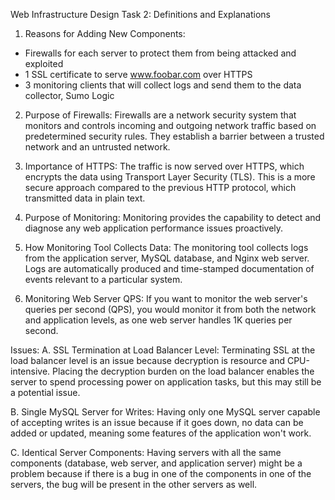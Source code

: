 Web Infrastructure Design
Task 2: Definitions and Explanations

1. Reasons for Adding New Components:
- Firewalls for each server to protect them from being attacked and exploited
- 1 SSL certificate to serve www.foobar.com over HTTPS
- 3 monitoring clients that will collect logs and send them to the data collector, Sumo Logic

2. Purpose of Firewalls:
Firewalls are a network security system that monitors and controls incoming and outgoing network traffic based on predetermined security rules. They establish a barrier between a trusted network and an untrusted network.

3. Importance of HTTPS:
The traffic is now served over HTTPS, which encrypts the data using Transport Layer Security (TLS). This is a more secure approach compared to the previous HTTP protocol, which transmitted data in plain text.

4. Purpose of Monitoring:
Monitoring provides the capability to detect and diagnose any web application performance issues proactively.

5. How Monitoring Tool Collects Data:
The monitoring tool collects logs from the application server, MySQL database, and Nginx web server. Logs are automatically produced and time-stamped documentation of events relevant to a particular system.

6. Monitoring Web Server QPS:
If you want to monitor the web server's queries per second (QPS), you would monitor it from both the network and application levels, as one web server handles 1K queries per second.

Issues:
A. SSL Termination at Load Balancer Level:
Terminating SSL at the load balancer level is an issue because decryption is resource and CPU-intensive. Placing the decryption burden on the load balancer enables the server to spend processing power on application tasks, but this may still be a potential issue.

B. Single MySQL Server for Writes:
Having only one MySQL server capable of accepting writes is an issue because if it goes down, no data can be added or updated, meaning some features of the application won't work.

C. Identical Server Components:
Having servers with all the same components (database, web server, and application server) might be a problem because if there is a bug in one of the components in one of the servers, the bug will be present in the other servers as well.